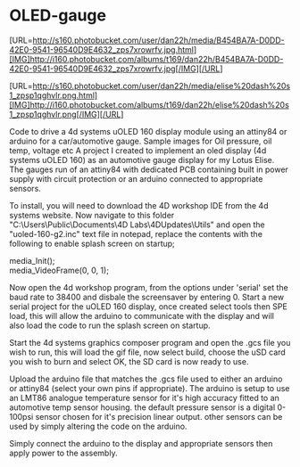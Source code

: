 # OLED-gauge

[URL=http://s160.photobucket.com/user/dan22h/media/B454BA7A-D0DD-42E0-9541-96540D9E4632_zps7xrowrfv.jpg.html][IMG]http://i160.photobucket.com/albums/t169/dan22h/B454BA7A-D0DD-42E0-9541-96540D9E4632_zps7xrowrfv.jpg[/IMG][/URL]

[URL=http://s160.photobucket.com/user/dan22h/media/elise%20dash%20s1_zpsp1qghvlr.png.html][IMG]http://i160.photobucket.com/albums/t169/dan22h/elise%20dash%20s1_zpsp1qghvlr.png[/IMG][/URL]

Code to drive a 4d systems uOLED 160 display module using an attiny84 or arduino for a car/automotive gauge. Sample images for Oil pressure, oil temp, voltage etc
A project I created to implement an oled display (4d systems uOLED 160) as an automotive gauge display for my Lotus Elise. The gauges run of an attiny84 with dedicated PCB containing built in power supply with circuit protection or an arduino connected to appropriate sensors.

To install, you will need to download the 4D workshop IDE from the 4d systems website. Now navigate to this folder "C:\Users\Public\Documents\4D Labs\4DUpdates\Utils" and open the "uoled-160-g2.inc" text file in notepad, replace the contents with the following to enable splash screen on startup;

media_Init();  
media_VideoFrame(0, 0, 1);

Now open the 4d workshop program, from the options under 'serial' set the baud rate to 38400 and disbale the screensaver by entering 0. Start a new serial project for the uOLED 160 display, once created select tools then SPE load, this will allow the arduino to communicate with the display and will also load the code to run the splash screen on startup.

Start the 4d systems graphics composer program and open the .gcs file you wish to run, this will load the gif file, now select build, choose the uSD card you wish to burn and select OK, the SD card is now ready to use.

Upload the arduino file that matches the .gcs file used to either an arduino or attiny84 (select your own pins if appropriate). The arduino is setup to use an LMT86 analogue temperature sensor for it's high accuracy fitted to an automotive temp sensor housing. the default pressure sensor is a digital 0-100psi sensor chosen for it's precision linear output. other sensors can be used by simply altering the code on the arduino.

Simply connect the arduino to the display and appropriate sensors then apply power to the assembly.

